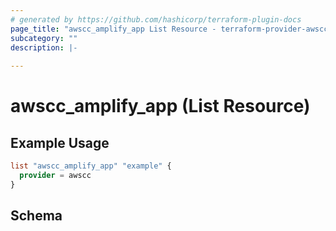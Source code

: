 ```yaml
---
# generated by https://github.com/hashicorp/terraform-plugin-docs
page_title: "awscc_amplify_app List Resource - terraform-provider-awscc"
subcategory: ""
description: |-
  
---
```


# awscc_amplify_app (List Resource)



## Example Usage

```terraform
list "awscc_amplify_app" "example" {
  provider = awscc
}
```

<!-- schema generated by tfplugindocs -->
## Schema
